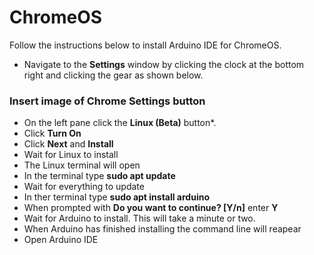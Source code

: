 # ChromeOS
Follow the instructions below to install Arduino IDE for ChromeOS.
- Navigate to the **Settings** window by clicking the clock at the bottom right and clicking the gear as shown below.

### Insert image of Chrome Settings button

- On the left pane click the **Linux (Beta)** button*.
- Click **Turn On**
- Click **Next** and **Install**
- Wait for Linux to install
- The Linux terminal will open
- In the terminal type **sudo apt update**
- Wait for everything to update
- In ther terminal type **sudo apt install arduino**
- When prompted with **Do you want to continue? [Y/n]** enter **Y**
- Wait for Arduino to install. This will take a minute or two.
- When Arduino has finished installing the command line will reapear
- Open Arduino IDE
